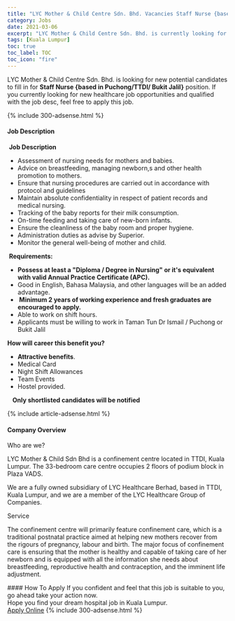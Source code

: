 ```yaml
---
title: "LYC Mother & Child Centre Sdn. Bhd. Vacancies Staff Nurse {based in Puchong/TTDI/ Bukit Jalil}" 
category: Jobs 
date: 2021-03-06 
excerpt: "LYC Mother & Child Centre Sdn. Bhd. is currently looking for suitable person to fill in the Staff Nurse {based in Puchong/TTDI/ Bukit Jalil} which positioned at Kuala Lumpur" 
tags: [Kuala Lumpur] 
toc: true 
toc_label: TOC 
toc_icon: "fire" 
--- 
```


<p>LYC Mother & Child Centre Sdn. Bhd. is looking for new potential candidates to fill in for <b>Staff Nurse {based in Puchong/TTDI/ Bukit Jalil}</b> position. If you currently looking for new healthcare job opportunities and qualified with the job desc, feel free to apply this job.
</p>{% include 300-adsense.html %} 
<div><div><h4>Job Description</h4></div><div><div><span><div><p>&#160;<strong>Job Description</strong>&#160;</p><ul><li>Assessment of nursing needs for mothers and babies.</li><li>Advice on breastfeeding, managing newborn,s and other health promotion to mothers.</li><li>Ensure that nursing procedures are carried out in accordance with protocol and guidelines</li><li>Maintain absolute confidentiality in respect of patient records and medical nursing.</li><li>Tracking of the baby reports for their milk consumption.</li><li>On-time feeding and taking care of new-born infants.</li><li>Ensure the cleanliness of the baby room and proper hygiene.</li><li>Administration duties as advise by Superior.</li><li>Monitor the general well-being of mother and child.</li></ul><p>&#160;<strong>Requirements:</strong></p><ul><li><strong>Possess at least a "Diploma / Degree in Nursing" or it's equivalent with valid Annual Practice Certificate (APC).</strong></li><li>Good in English, Bahasa Malaysia, and other languages will be an added advantage.</li><li><strong>&#160;Minimum 2 years of working experience and fresh graduates are encouraged to apply.</strong></li><li>Able to work on shift hours.</li><li>Applicants must be willing to work in Taman Tun Dr Ismail / Puchong or Bukit Jalil</li></ul><p><strong>How will career this benefit you?</strong></p><ul><li><strong>Attractive benefits</strong>.</li><li>Medical Card</li><li>Night Shift Allowances</li><li>Team Events</li><li>Hostel provided.</li></ul><p>&#160;&#160;&#160;<strong>Only shortlisted candidates will be notified</strong></p></div></span></div></div></div> 
{% include article-adsense.html %} 
<div><div><h4>Company Overview</h4></div><div><div><span><div><p>Who are we?</p><p>LYC Mother &amp; Child Sdn Bhd is a confinement centre located in TTDI, Kuala Lumpur. The 33-bedroom care centre occupies 2 floors of podium block in Plaza VADS.</p><p>We are a fully owned subsidiary of LYC Healthcare Berhad, based in TTDI, Kuala Lumpur, and we are a member of the LYC Healthcare Group of Companies.</p><p>Service</p><p>The confinement centre will primarily feature confinement care, which is a traditional postnatal practice aimed at helping new mothers recover from the rigours of pregnancy, labour and birth. The major focus of confinement care is ensuring that the mother is healthy and capable of taking care of her newborn and is equipped with all the information she needs about breastfeeding, reproductive health and contraception, and the imminent life adjustment.</p></div></span></div></div></div> 
#### How To Apply 
If you confident and feel that this job is suitable to you, go ahead take your action now. <br/> 
Hope you find your dream hospital job in Kuala Lumpur. <br/> 
<a href="https://www.jobstreet.com.my/en/job/staff-nurse-%7Bbased-in-puchong-ttdi-bukit-jalil%7D-4498274?jobId=jobstreet-my-job-4498274" class="btn btn--warning" target="_blank" rel="nofollow noopenner">Apply Online</a> 
{% include 300-adsense.html %} 